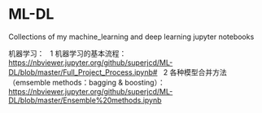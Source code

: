 # ML-DL
Collections of my machine_learning and deep learning jupyter notebooks


机器学习：
   1 机器学习的基本流程：https://nbviewer.jupyter.org/github/superjcd/ML-DL/blob/master/Full_Project_Process.ipynb#
   2 各种模型合并方法（emsemble methods：bagging & boosting）：https://nbviewer.jupyter.org/github/superjcd/ML-DL/blob/master/Ensemble%20methods.ipynb
